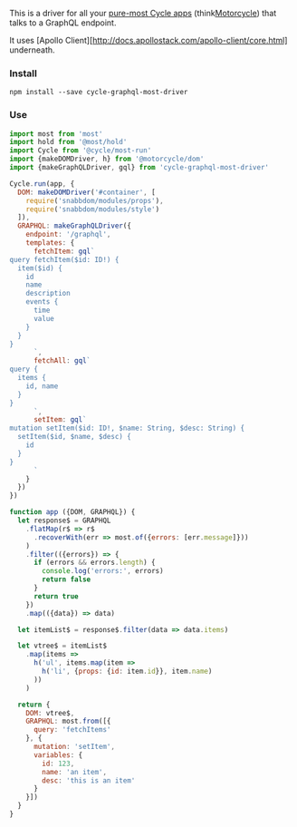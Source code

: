 This is a driver for all your [pure-most Cycle apps](https://github.com/cyclejs/most-run) (think[Motorcycle](https://github.com/motorcyclejs/core#merging-with-cyclejs)) that talks to a GraphQL endpoint.

It uses [Apollo Client][http://docs.apollostack.com/apollo-client/core.html] underneath.

### Install

```
npm install --save cycle-graphql-most-driver
```


### Use

```javascript
import most from 'most'
import hold from '@most/hold'
import Cycle from '@cycle/most-run'
import {makeDOMDriver, h} from '@motorcycle/dom'
import {makeGraphQLDriver, gql} from 'cycle-graphql-most-driver'

Cycle.run(app, {
  DOM: makeDOMDriver('#container', [
    require('snabbdom/modules/props'),
    require('snabbdom/modules/style')
  ]),
  GRAPHQL: makeGraphQLDriver({
    endpoint: '/graphql',
    templates: {
      fetchItem: gql`
query fetchItem($id: ID!) {
  item($id) {
    id
    name
    description
    events {
      time
      value
    }
  }
}
      `,
      fetchAll: gql`
query {
  items {
    id, name
  }
}
      `,
      setItem: gql`
mutation setItem($id: ID!, $name: String, $desc: String) {
  setItem($id, $name, $desc) {
    id
  }
}
      `
    }
  })
})

function app ({DOM, GRAPHQL}) {
  let response$ = GRAPHQL
    .flatMap(r$ => r$
      .recoverWith(err => most.of({errors: [err.message]}))
    )
    .filter(({errors}) => {
      if (errors && errors.length) {
        console.log('errors:', errors)
        return false
      }
      return true
    })
    .map(({data}) => data)

  let itemList$ = response$.filter(data => data.items)

  let vtree$ = itemList$
    .map(items =>
      h('ul', items.map(item =>
        h('li', {props: {id: item.id}}, item.name)
      ))
    )

  return {
    DOM: vtree$,
    GRAPHQL: most.from([{
      query: 'fetchItems'
    }, {
      mutation: 'setItem',
      variables: {
        id: 123,
        name: 'an item',
        desc: 'this is an item'
      }
    }])
  }
}
```
